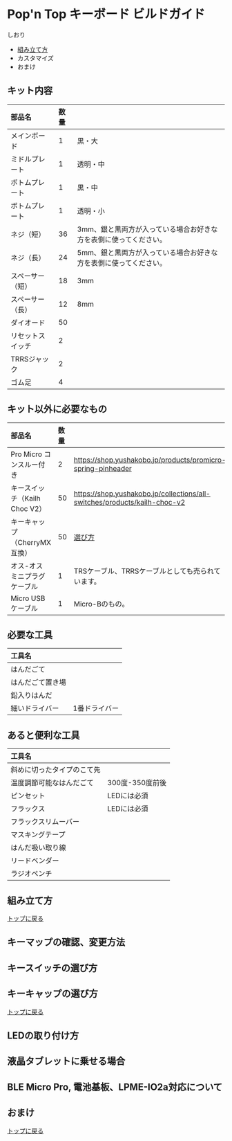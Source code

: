 <a id="anchor1"></a>
# Pop'n Top キーボード ビルドガイド

しおり  
- [組み立て方](#組み立て方)
- カスタマイズ
- おまけ

## キット内容
|部品名|数量| |
|:-|:-|:-|
|メインボード|1|黒・大|
|ミドルプレート|1|透明・中|
|ボトムプレート|1|黒・中|
|ボトムプレート|1|透明・小|
|ネジ（短）|36|3mm、銀と黒両方が入っている場合お好きな方を表側に使ってください。|
|ネジ（長）|24|5mm、銀と黒両方が入っている場合お好きな方を表側に使ってください。|
|スペーサー（短）|18|3mm|
|スペーサー（長）|12|8mm|
|ダイオード|50||
|リセットスイッチ|2||
|TRRSジャック|2||
|ゴム足|4||

## キット以外に必要なもの
|部品名|数量| |
|:-|:-|:-|
|Pro Micro コンスルー付き|2|https://shop.yushakobo.jp/products/promicro-spring-pinheader|
|キースイッチ（Kailh Choc V2）|50|https://shop.yushakobo.jp/collections/all-switches/products/kailh-choc-v2|
|キーキャップ（CherryMX互換）|50|[選び方](#キーキャップの選び方)|
|オス-オス ミニプラグケーブル|1|TRSケーブル、TRRSケーブルとしても売られています。|
|Micro USB ケーブル|1|Micro-Bのもの。|

## 必要な工具
|工具名| |
|:-|:-|
|はんだごて||
|はんだごて置き場||
|鉛入りはんだ||
|細いドライバー|1番ドライバー|

## あると便利な工具
|工具名| |
|:-|:-|
|斜めに切ったタイプのこて先||
|温度調節可能なはんだごて|300度-350度前後|
|ピンセット|LEDには必須|
|フラックス|LEDには必須|
|フラックスリムーバー||
|マスキングテープ||
|はんだ吸い取り線||
|リードベンダー||
|ラジオペンチ||

## 組み立て方
[トップに戻る](#anchor1)
## キーマップの確認、変更方法
## キースイッチの選び方
## キーキャップの選び方
[トップに戻る](#Popn-Top-キーボード-ビルドガイド)
## LEDの取り付け方
## 液晶タブレットに乗せる場合
## BLE Micro Pro, 電池基板、LPME-IO2a対応について
## おまけ
[トップに戻る](#Popn-Top-キーボード-ビルドガイド)
